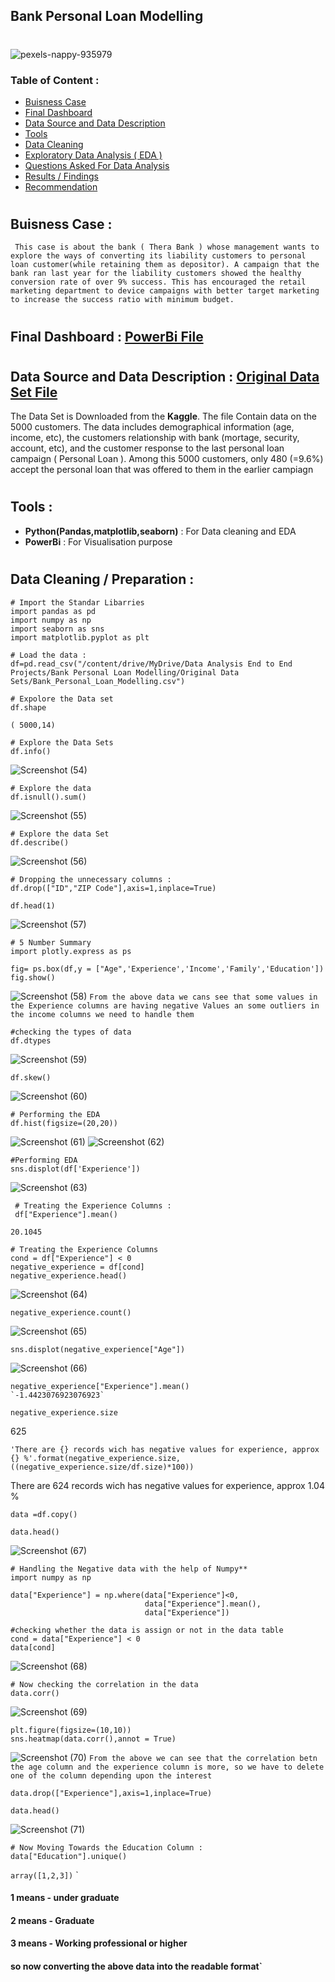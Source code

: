 ## Bank Personal Loan Modelling 
#
![pexels-nappy-935979](https://github.com/shubhamkadam10009/Projects/assets/135099215/e86e0ed8-0421-493c-b36d-a8720b2aff2e)

### Table of Content :
* [Buisness Case]()
* [Final Dashboard]()
* [Data Source and Data Description]()
* [Tools]()
* [Data Cleaning]()
* [Exploratory Data Analysis ( EDA )]()
* [Questions Asked For Data Analysis]()
* [Results / Findings]()
* [Recommendation]()
#
## Buisness Case :
` This case is about the bank ( Thera Bank ) whose management wants to explore the ways of converting its liability customers to personal loan customer(while retaining them as depositor). A campaign that the bank ran last year for the liability customers showed the healthy conversion rate of over 9% success. This has encouraged the retail marketing department to device campaigns with better target marketing to increase the success ratio with minimum budget.`
#
## Final Dashboard : [PowerBi File]()

#
## Data Source and Data Description : [Original Data Set File](https://github.com/shubhamkadam10009/Other/blob/main/End%20to%20End%20Projects/Bank%20Personal%20Loan%20Modelling/Data%20Set/Bank_Personal_Loan_Modelling.csv)
The Data Set is Downloaded from the **Kaggle**.
The file Contain data on the 5000 customers. The data includes demographical information (age, income, etc), the customers relationship with bank (mortage, security, account, etc), and the customer response to the last personal loan campaign ( Personal Loan ). Among this 5000 customers, only 480 (=9.6%) accept the personal loan that was offered to them in the earlier campiagn
#
## Tools :
* **Python(Pandas,matplotlib,seaborn)** : For Data cleaning and EDA 
* **PowerBi** : For Visualisation purpose
#
## Data Cleaning / Preparation :
```
# Import the Standar Libarries
import pandas as pd
import numpy as np
import seaborn as sns
import matplotlib.pyplot as plt
```
```
# Load the data :
df=pd.read_csv("/content/drive/MyDrive/Data Analysis End to End Projects/Bank Personal Loan Modelling/Original Data Sets/Bank_Personal_Loan_Modelling.csv")
```
```
# Expolore the Data set
df.shape
```
`( 5000,14)`
```
# Explore the Data Sets
df.info()
```
![Screenshot (54)](https://github.com/shubhamkadam10009/Projects/assets/135099215/04a03797-58f8-42d9-bbe0-901e3d4b111f)
```
# Explore the data
df.isnull().sum()
```
![Screenshot (55)](https://github.com/shubhamkadam10009/Projects/assets/135099215/a2041981-7a1e-4f92-9473-cf36abec5f3b)
```
# Explore the data Set
df.describe()
```
![Screenshot (56)](https://github.com/shubhamkadam10009/Projects/assets/135099215/7a021104-8730-4093-8a42-7146f57a9de2)
```
# Dropping the unnecessary columns :
df.drop(["ID","ZIP Code"],axis=1,inplace=True)
```
```
df.head(1)
```
![Screenshot (57)](https://github.com/shubhamkadam10009/Projects/assets/135099215/894b6a34-c657-4b8b-8cc2-9bee490fe779)
```
# 5 Number Summary
import plotly.express as ps
```
```
fig= ps.box(df,y = ["Age",'Experience','Income','Family','Education'])
fig.show()
```
![Screenshot (58)](https://github.com/shubhamkadam10009/Projects/assets/135099215/4dbb9f33-9f5e-4790-b575-095b5151f9e6)
`From the above data we cans see that some values in the Experience columns are having negative Values an some outliers in the income columns we need to handle them`
```
#checking the types of data
df.dtypes
```
![Screenshot (59)](https://github.com/shubhamkadam10009/Projects/assets/135099215/1f83719c-af8d-4917-9649-c3a393c640a1)
```
df.skew()
```
![Screenshot (60)](https://github.com/shubhamkadam10009/Projects/assets/135099215/e056f1f7-121b-48e5-8978-6a23db882d6c)
```
# Performing the EDA
df.hist(figsize=(20,20))
```
![Screenshot (61)](https://github.com/shubhamkadam10009/Projects/assets/135099215/b28b5ad1-cbf7-4bba-8865-4fc0d8a073ee)
![Screenshot (62)](https://github.com/shubhamkadam10009/Projects/assets/135099215/4ba78401-ea79-46ae-ab85-233386d82774)
```
#Performing EDA
sns.displot(df['Experience'])
```
![Screenshot (63)](https://github.com/shubhamkadam10009/Projects/assets/135099215/8f496c71-9356-4ae9-b24d-8267a20e962c)
```
 # Treating the Experience Columns :
 df["Experience"].mean()
```
`20.1045`
```
# Treating the Experience Columns
cond = df["Experience"] < 0
negative_experience = df[cond]
negative_experience.head()
```
![Screenshot (64)](https://github.com/shubhamkadam10009/Projects/assets/135099215/268e1027-dcc2-49a7-bc6f-8c2ec01912a2)
```
negative_experience.count()
```
![Screenshot (65)](https://github.com/shubhamkadam10009/Projects/assets/135099215/07760f15-97ff-47bc-8b3d-cf17a3a29968)
```
sns.displot(negative_experience["Age"])
```
![Screenshot (66)](https://github.com/shubhamkadam10009/Projects/assets/135099215/ce4ced85-568a-4b57-9970-7573084a5882)
```
negative_experience["Experience"].mean()
`-1.4423076923076923`
```
```
negative_experience.size
```
625
```
'There are {} records wich has negative values for experience, approx {} %'.format(negative_experience.size,((negative_experience.size/df.size)*100))
```
There are 624 records wich has negative values for experience, approx 1.04 %
```
data =df.copy()
```
```
data.head()
```
![Screenshot (67)](https://github.com/shubhamkadam10009/Projects/assets/135099215/529cb4c3-fe4e-4ea3-a392-9d01aeca075c)

```
# Handling the Negative data with the help of Numpy**
import numpy as np
```
```
data["Experience"] = np.where(data["Experience"]<0,
                              data["Experience"].mean(),
                              data["Experience"])
```
```
#checking whether the data is assign or not in the data table
cond = data["Experience"] < 0
data[cond]
```
![Screenshot (68)](https://github.com/shubhamkadam10009/Projects/assets/135099215/061765b9-1dc8-447b-92b3-2dca4a6a6a80)
```
# Now checking the correlation in the data
data.corr()
```
![Screenshot (69)](https://github.com/shubhamkadam10009/Projects/assets/135099215/3db9847d-a7c2-4ee5-bf74-22568b252abe)
```
plt.figure(figsize=(10,10))
sns.heatmap(data.corr(),annot = True)
```
![Screenshot (70)](https://github.com/shubhamkadam10009/Projects/assets/135099215/e0b5f536-f1e9-402f-b114-0fe5b12cf1b9)
`From the above we can see that the correlation betn the age column and the experience column is more, so we have to delete one of the column depending upon the interest`
```
data.drop(["Experience"],axis=1,inplace=True)
```
```
data.head()
```
![Screenshot (71)](https://github.com/shubhamkadam10009/Projects/assets/135099215/c83fa6f2-3f38-45b7-b454-a41264e8c255)
```
# Now Moving Towards the Education Column :
data["Education"].unique()
```
`array([1,2,3])`
`
#### 1 means - under graduate
#### 2 means - Graduate
#### 3 means - Working professional or higher
#### so now converting the above data into the readable format`


